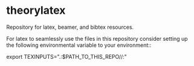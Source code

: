 # theorylatex
Repository for latex, beamer, and bibtex resources.

For latex to seamlessly use the files in this repository consider setting up the following environmental variable to your environment::

   export TEXINPUTS=".:$PATH_TO_THIS_REPO//:"

